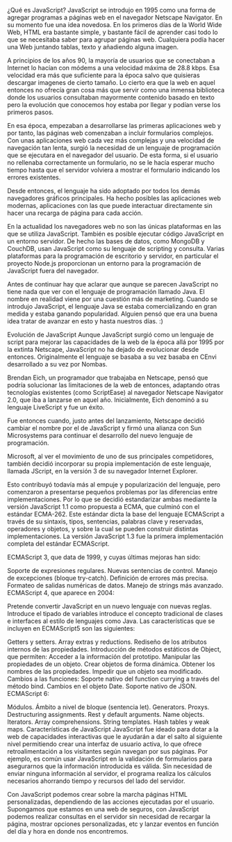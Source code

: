 ¿Qué es JavaScript?
JavaScript se introdujo en 1995 como una forma de agregar programas a páginas web en el navegador Netscape Navigator. En su momento fue una idea novedosa. En los primeros días de la World Wide Web, HTML era bastante simple, y bastante fácil de aprender casi todo lo que se necesitaba saber para agrupar páginas web. Cualquiera podía hacer una Web juntando tablas, texto y añadiendo alguna imagen.

A principios de los años 90, la mayoría de usuarios que se conectaban a Internet lo hacían con módems a una velocidad máxima de 28.8 kbps. Esa velocidad era más que suficiente para la época salvo que quisieras descargar imagenes de cierto tamaño. Lo cierto era que la web en aquel entonces no ofrecía gran cosa más que servir como una inmensa biblioteca donde los usuarios consultaban mayormente contenido basado en texto pero la evolución que conocemos hoy estaba por llegar y podían verse los primeros pasos.

En esa época, empezaban a desarrollarse las primeras aplicaciones web y por tanto, las páginas web comenzaban a incluir formularios complejos. Con unas aplicaciones web cada vez más complejas y una velocidad de navegación tan lenta, surgió la necesidad de un lenguaje de programación que se ejecutara en el navegador del usuario. De esta forma, si el usuario no rellenaba correctamente un formulario, no se le hacía esperar mucho tiempo hasta que el servidor volviera a mostrar el formulario indicando los errores existentes.

Desde entonces, el lenguaje ha sido adoptado por todos los demás navegadores gráficos principales. Ha hecho posibles las aplicaciones web modernas, aplicaciones con las que puede interactuar directamente sin hacer una recarga de página para cada acción.

En la actualidad los navegadores web no son las únicas plataformas en las que se utiliza JavaScript. También es posible ejecutar código JavaScript en un entorno servidor. De hecho las bases de datos, como MongoDB y CouchDB, usan JavaScript como su lenguaje de scripting y consulta. Varias plataformas para la programación de escritorio y servidor, en particular el proyecto Node.js proporcionan un entorno para la programación de JavaScript fuera del navegador.

Antes de continuar hay que aclarar que aunque se parecen JavaScript no tiene nada que ver con el lenguaje de programación llamado Java. El nombre en realidad viene por una cuestión más de marketing. Cuando se introdujo JavaScript, el lenguaje Java se estaba comercializando en gran medida y estaba ganando popularidad. Alguien pensó que era una buena idea tratar de avanzar en esto y hasta nuestros días. :)

Evolución de JavaScript
Aunque JavaScript surgió como un lenguaje de script para mejorar las capacidades de la web de la época allá por 1995 por la extinta Netscape, JavaScript no ha dejado de evolucionar desde entonces. Originalmente el lenguaje se basaba a su vez basaba en CEnvi desarrollado a su vez por Nombas.

Brendan Eich, un programador que trabajaba en Netscape, pensó que podría solucionar las limitaciones de la web de entonces, adaptando otras tecnologías existentes (como ScriptEase) al navegador Netscape Navigator 2.0, que iba a lanzarse en aquel año. Inicialmente, Eich denominó a su lenguaje LiveScript y fue un éxito.

Fue entonces cuando, justo antes del lanzamiento, Netscape decidió cambiar el nombre por el de JavaScript y firmó una alianza con Sun Microsystems para continuar el desarrollo del nuevo lenguaje de programación.

Microsoft, al ver el movimiento de uno de sus principales competidores, también decidió incorporar su propia implementación de este lenguaje, llamada JScript, en la versión 3 de su navegador Internet Explorer.

Esto contribuyó todavía más al empuje y popularización del lenguaje, pero comenzaron a presentarse pequeños problemas por las diferencias entre implementaciones. Por lo que se decidió estandarizar ambas mediante la versión JavaScript 1.1 como propuesta a ECMA, que culminó con el estándar ECMA-262. Este estándar dicta la base del lenguaje ECMAScript a través de su sintaxis, tipos, sentencias, palabras clave y reservadas, operadores y objetos, y sobre la cual se pueden construir distintas implementaciones. La versión JavaScript 1.3 fue la primera implementación completa del estándar ECMAScript.

ECMAScript 3, que data de 1999, y cuyas últimas mejoras han sido:

Soporte de expresiones regulares.
Nuevas sentencias de control.
Manejo de excepciones (bloque try-catch).
Definición de errores más precisa.
Formateo de salidas numéricas de datos.
Manejo de strings más avanzado.
ECMAScript 4, que aparece en 2004:

Pretende convertir JavaScript en un nuevo lenguaje con nuevas reglas.
Introduce el tipado de variables
introduce el concepto tradicional de clases e interfaces al estilo de lenguajes como Java.
Las características que se incluyen en ECMAScript5 son las siguientes:

Getters y setters.
Array extras y reductions.
Rediseño de los atributos internos de las propiedades.
Introducción de métodos estáticos de Object, que permiten:
Acceder a la información del prototipo.
Manipular las propiedades de un objeto.
Crear objetos de forma dinámica.
Obtener los nombres de las propiedades.
Impedir que un objeto sea modificado.
Cambios a las funciones:
Soporte nativo del function currying a través del método bind.
Cambios en el objeto Date.
Soporte nativo de JSON.
ECMAScript 6:

Módulos.
Ámbito a nivel de bloque (sentencia let).
Generators.
Proxys.
Destructuring assignments.
Rest y default arguments.
Name objects.
Iterators.
Array comprehensions.
String templates.
Hash tables y weak maps.
Características de JavaScript
JavaScript fue ideado para dotar a la web de capacidades interactivas que le ayudarán a dar el salto al siguiente nivel permitiendo crear una interfaz de usuario activa, lo que ofrece retroalimentación a los visitantes según navegan por sus páginas. Por ejemplo, es común usar JavaScript en la validación de formularios para asegurarnos que la información introducida es válida. Sin necesidad de enviar ninguna información al servidor, el programa realiza los cálculos necesarios ahorrando tiempo y recursos del lado del servidor.

Con JavaScript podemos crear sobre la marcha páginas HTML personalizadas, dependiendo de las acciones ejecutadas por el usuario. Supongamos que estamos en una web de seguros, con JavaScript podemos realizar consultas en el servidor sin necesidad de recargar la página, mostrar opciones personalizadas, etc y lanzar eventos en función del día y hora en donde nos encontremos.
